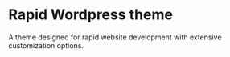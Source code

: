 
# Rapid Wordpress theme

A theme designed for rapid website development with extensive customization options.
